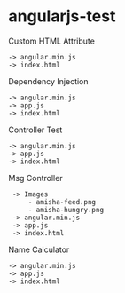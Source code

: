 # angularjs-test

Custom HTML Attribute
    
    -> angular.min.js
    -> index.html

Dependency Injection
   
    -> angular.min.js
    -> app.js
    -> index.html

Controller Test
    
    -> angular.min.js
    -> app.js
    -> index.html

Msg Controller
     
     -> Images
         - amisha-feed.png
         - amisha-hungry.png
     -> angular.min.js
     -> app.js
     -> index.html

Name Calculator
   
    -> angular.min.js
    -> app.js
    -> index.html
